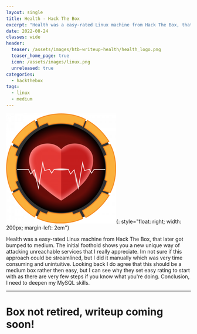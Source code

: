 ```yaml
---
layout: single
title: Health - Hack The Box
excerpt: "Health was a easy-rated Linux machine from Hack The Box, that later got bumped to medium. The initial foothold shows you a new unique way of attacking unreachable services that I really appreciate. Im not sure if this approach could be streamlined, but I did it manually which was very time consuming and unintuitive. Looking back I do agree that this should be a medium box rather then easy, but I can see why they set easy rating to start with as there are very few steps if you know what you're doing. Conclusion, I need to deepen my MySQL skills."
date: 2022-08-24
classes: wide
header:
  teaser: /assets/images/htb-writeup-health/health_logo.png
  teaser_home_page: true
  icon: /assets/images/linux.png
  unreleased: true
categories:
  - hackthebox
tags:  
  - linux
  - medium
---
```


![](/assets/images/htb-writeup-health/health_logo.png){: style="float: right; width: 200px; margin-left: 2em"}

Health was a easy-rated Linux machine from Hack The Box, that later got bumped to medium. The initial foothold shows you a new unique way of attacking unreachable services that I really appreciate. Im not sure if this approach could be streamlined, but I did it manually which was very time consuming and unintuitive. Looking back I do agree that this should be a medium box rather then easy, but I can see why they set easy rating to start with as there are very few steps if you know what you're doing. Conclusion, I need to deepen my MySQL skills.

----------------

# Box not retired, writeup coming soon! 
